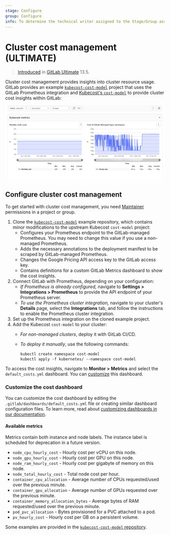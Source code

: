 ```yaml
---
stage: Configure
group: Configure
info: To determine the technical writer assigned to the Stage/Group associated with this page, see https://about.gitlab.com/handbook/engineering/ux/technical-writing/#assignments
---
```


# Cluster cost management **(ULTIMATE)**

> [Introduced](https://gitlab.com/gitlab-org/gitlab/-/issues/216737) in [GitLab Ultimate](https://about.gitlab.com/pricing/) 13.5.

Cluster cost management provides insights into cluster resource usage. GitLab provides an example
[`kubecost-cost-model`](https://gitlab.com/gitlab-examples/kubecost-cost-model/)
project that uses the GitLab Prometheus integration and
[Kubecost's `cost-model`](https://github.com/kubecost/cost-model) to provide cluster cost
insights within GitLab:

![Example dashboard](img/kubecost_v13_5.png)

## Configure cluster cost management

To get started with cluster cost management, you need [Maintainer](../permissions.md)
permissions in a project or group.

1. Clone the [`kubecost-cost-model`](https://gitlab.com/gitlab-examples/kubecost-cost-model/)
   example repository, which contains minor modifications to the upstream Kubecost
   `cost-model` project:
   - Configures your Prometheus endpoint to the GitLab-managed Prometheus. You may
     need to change this value if you use a non-managed Prometheus.
   - Adds the necessary annotations to the deployment manifest to be scraped by
     GitLab-managed Prometheus.
   - Changes the Google Pricing API access key to the GitLab access key.
   - Contains definitions for a custom GitLab Metrics dashboard to show the cost insights.
1. Connect GitLab with Prometheus, depending on your configuration:
   - *If Prometheus is already configured,* navigate to **Settings > Integrations > Prometheus**
     to provide the API endpoint of your Prometheus server.
   - *To use the Prometheus cluster integration,* navigate to your cluster's **Details** page,
     select the **Integrations** tab, and follow the instructions to enable the Prometheus
     cluster integration.
1. Set up the Prometheus integration on the cloned example project.
1. Add the Kubecost `cost-model` to your cluster:
   - *For non-managed clusters*, deploy it with GitLab CI/CD.
   - *To deploy it manually*, use the following commands:

     ```shell
     kubectl create namespace cost-model
     kubectl apply -f kubernetes/ --namespace cost-model
     ```

To access the cost insights, navigate to **Monitor > Metrics** and select
the `default_costs.yml` dashboard. You can [customize](#customize-the-cost-dashboard)
this dashboard.

### Customize the cost dashboard

You can customize the cost dashboard by editing the `.gitlab/dashboards/default_costs.yml`
file or creating similar dashboard configuration files. To learn more, read about
[customizing dashboards in our documentation](/ee/operations/metrics/dashboards/).

#### Available metrics

Metrics contain both instance and node labels. The instance label is scheduled for deprecation in a future version.

- `node_cpu_hourly_cost` - Hourly cost per vCPU on this node.
- `node_gpu_hourly_cost` - Hourly cost per GPU on this node.
- `node_ram_hourly_cost` - Hourly cost per gigabyte of memory on this node.
- `node_total_hourly_cost` - Total node cost per hour.
- `container_cpu_allocation` - Average number of CPUs requested/used over the previous minute.
- `container_gpu_allocation` - Average number of GPUs requested over the previous minute.
- `container_memory_allocation_bytes` - Average bytes of RAM requested/used over the previous minute.
- `pod_pvc_allocation` - Bytes provisioned for a PVC attached to a pod.
- `pv_hourly_cost` - Hourly cost per GB on a persistent volume.

Some examples are provided in the
[`kubecost-cost-model` repository](https://gitlab.com/gitlab-examples/kubecost-cost-model/-/blob/master/PROMETHEUS.md#example-queries).
